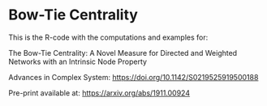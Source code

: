 # Bow-Tie Centrality

This is the R-code with the computations and examples for:

The Bow-Tie Centrality: A Novel Measure for Directed and Weighted Networks with an Intrinsic Node Property

Advances in Complex System: https://doi.org/10.1142/S0219525919500188

Pre-print available at: https://arxiv.org/abs/1911.00924
